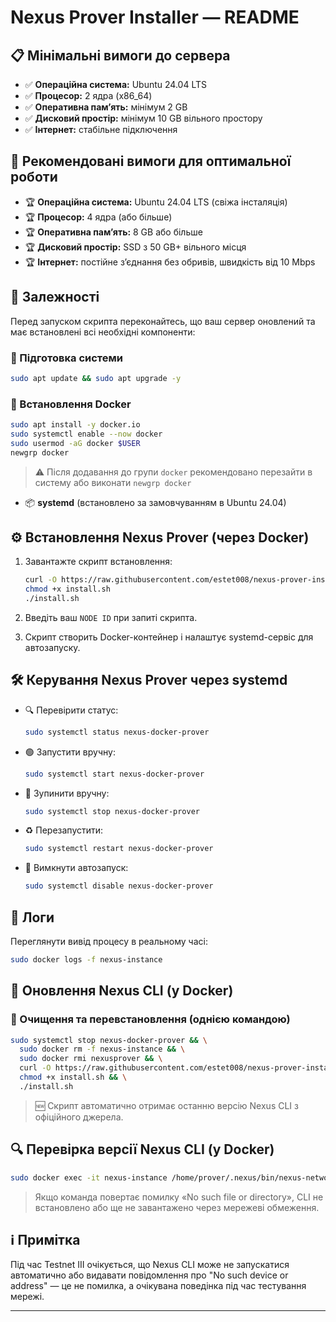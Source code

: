 # Nexus Prover Installer — README

## 📋 Мінімальні вимоги до сервера

* ✅ **Операційна система:** Ubuntu 24.04 LTS
* ✅ **Процесор:** 2 ядра (x86\_64)
* ✅ **Оперативна памʼять:** мінімум 2 GB
* ✅ **Дисковий простір:** мінімум 10 GB вільного простору
* ✅ **Інтернет:** стабільне підключення

## 🚀 Рекомендовані вимоги для оптимальної роботи

* 🏆 **Операційна система:** Ubuntu 24.04 LTS (свіжа інсталяція)
* 🏆 **Процесор:** 4 ядра (або більше)
* 🏆 **Оперативна памʼять:** 8 GB або більше
* 🏆 **Дисковий простір:** SSD з 50 GB+ вільного місця
* 🏆 **Інтернет:** постійне зʼєднання без обривів, швидкість від 10 Mbps

## 🐳 Залежності

Перед запуском скрипта переконайтесь, що ваш сервер оновлений та має встановлені всі необхідні компоненти:

### 🔧 Підготовка системи

```bash
sudo apt update && sudo apt upgrade -y
```

### 🐋 Встановлення Docker

```bash
sudo apt install -y docker.io
sudo systemctl enable --now docker
sudo usermod -aG docker $USER
newgrp docker
```

> ⚠️ Після додавання до групи `docker` рекомендовано перезайти в систему або виконати `newgrp docker`

* 📦 **systemd** (встановлено за замовчуванням в Ubuntu 24.04)

## ⚙️ Встановлення Nexus Prover (через Docker)

1. Завантажте скрипт встановлення:

   ```bash
   curl -O https://raw.githubusercontent.com/estet008/nexus-prover-installer/main/install.sh
   chmod +x install.sh
   ./install.sh
   ```
2. Введіть ваш `NODE ID` при запиті скрипта.
3. Скрипт створить Docker-контейнер і налаштує systemd-сервіс для автозапуску.

## 🛠️ Керування Nexus Prover через systemd

* 🔍 Перевірити статус:

  ```bash
  sudo systemctl status nexus-docker-prover
  ```
* 🟢 Запустити вручну:

  ```bash
  sudo systemctl start nexus-docker-prover
  ```
* 🔴 Зупинити вручну:

  ```bash
  sudo systemctl stop nexus-docker-prover
  ```
* ♻️ Перезапустити:

  ```bash
  sudo systemctl restart nexus-docker-prover
  ```
* 🚫 Вимкнути автозапуск:

  ```bash
  sudo systemctl disable nexus-docker-prover
  ```

## 📄 Логи

Переглянути вивід процесу в реальному часі:

```bash
sudo docker logs -f nexus-instance
```

## 🔄 Оновлення Nexus CLI (у Docker)

### 🧼 Очищення та перевстановлення (однією командою)

```bash
sudo systemctl stop nexus-docker-prover && \
  sudo docker rm -f nexus-instance && \
  sudo docker rmi nexusprover && \
  curl -O https://raw.githubusercontent.com/estet008/nexus-prover-installer/main/install.sh && \
  chmod +x install.sh && \
  ./install.sh
```

> 🆕 Скрипт автоматично отримає останню версію Nexus CLI з офіційного джерела.

## 🔍 Перевірка версії Nexus CLI (у Docker)

```bash
sudo docker exec -it nexus-instance /home/prover/.nexus/bin/nexus-network --version
```

> Якщо команда повертає помилку «No such file or directory», CLI не встановлено або ще не завантажено через мережеві обмеження.

## ℹ️ Примітка

Під час Testnet III очікується, що Nexus CLI може не запускатися автоматично або видавати повідомлення про "No such device or address" — це не помилка, а очікувана поведінка під час тестування мережі.

---
